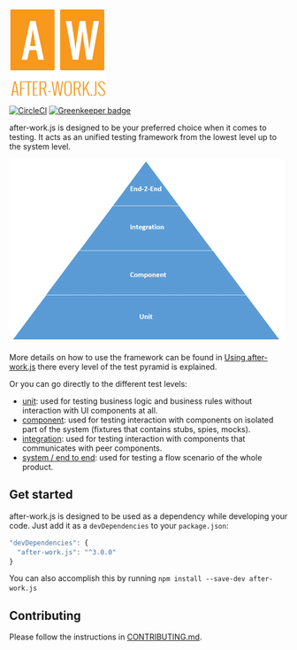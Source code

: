 ![after-work.js](aw.png)

[![CircleCI](https://circleci.com/gh/qlik-oss/after-work.js.svg?style=shield)](https://circleci.com/gh/qlik-oss/after-work.js)
[![Greenkeeper badge](https://badges.greenkeeper.io/qlik-oss/after-work.js.svg)](https://greenkeeper.io/)

after-work.js is designed to be your preferred choice when it comes to testing. It acts as an unified testing framework from the lowest level up to the system level.

[![Testing Pyramid](./docs/Pyramid.png)](http://martinfowler.com/bliki/TestPyramid.html)

More details on how to use the framework can be found in [Using after-work.js](./docs/usage.md) there every level of the test pyramid is explained.

Or you can go directly to the different test levels:
* [unit](./docs/unit.md): used for testing business logic and business rules without interaction with UI components at all.
* [component](./docs/component.md): used for testing interaction with components on isolated part of the system (fixtures that contains stubs, spies, mocks).
* [integration](./docs/integration.md): used for testing interaction with components that communicates with peer components.
* [system / end to end](./docs/e2e.md): used for testing a flow scenario of the whole product.

## Get started

after-work.js is designed to be used as a dependency while developing your code. Just add it as a `devDependencies` to your `package.json`:

```js
"devDependencies": {
  "after-work.js": "^3.0.0"
}
```

You can also accomplish this by running `npm install --save-dev after-work.js`

## Contributing

Please follow the instructions in [CONTRIBUTING.md](.github/CONTRIBUTING.md).
